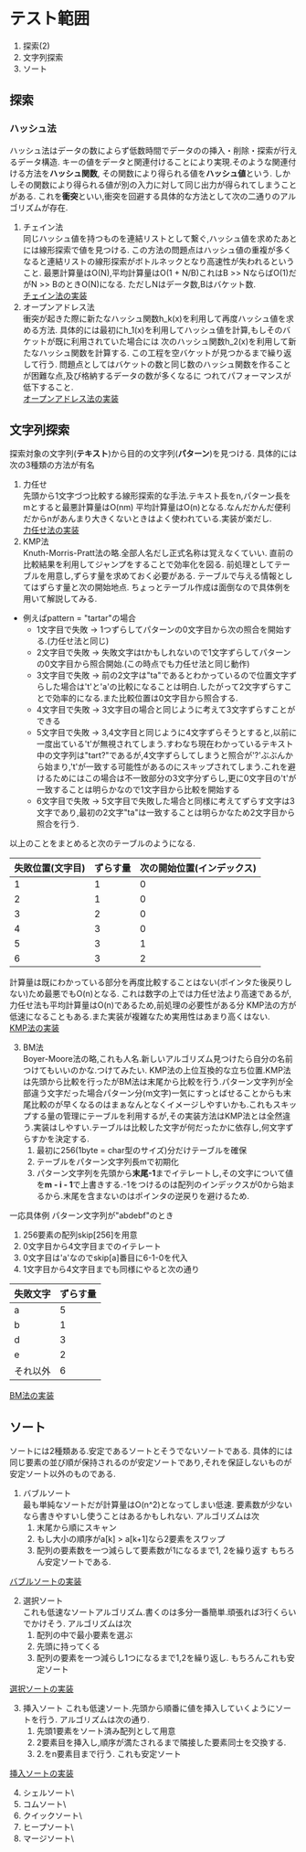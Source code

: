 # テスト範囲

1. 探索(2)
2. 文字列探索
3. ソート

## 探索
### ハッシュ法
ハッシュ法はデータの数によらず低数時間でデータのの挿入・削除・探索が行えるデータ構造.
キーの値をデータと関連付けることにより実現.そのような関連付ける方法を**ハッシュ関数**,
その関数により得られる値を**ハッシュ値**という.
しかしその関数により得られる値が別の入力に対して同じ出力が得られてしまうことがある.
これを**衝突**といい,衝突を回避する具体的な方法として次の二通りのアルゴリズムが存在.
1. チェイン法\
同じハッシュ値を持つものを連結リストとして繋ぐ,ハッシュ値を求めたあとには線形探索で値を見つける.
この方法の問題点はハッシュ値の重複が多くなると連結リストの線形探索がボトルネックとなり高速性が失われるということ.
最悪計算量はO(N),平均計算量はO(1 + N/B)これはB >> NならばO(1)だがN >> BのときO(N)になる.
ただしNはデータ数,Bはバケット数.\
[チェイン法の実装](https://github.com/Foh-k/algorithm_lecture/blob/master/chain.py)
2. オープンアドレス法\
衝突が起きた際に新たなハッシュ関数h_k(x)を利用して再度ハッシュ値を求める方法.
具体的には最初にh_1(x)を利用してハッシュ値を計算,もしそのバケットが既に利用されていた場合には
次のハッシュ関数h_2(x)を利用して新たなハッシュ関数を計算する.
この工程を空バケットが見つかるまで繰り返して行う.
問題点としてはバケットの数と同じ数のハッシュ関数を作ることが困難な点,及び格納するデータの数が多くなるに
つれてパフォーマンスが低下すること.\
[オープンアドレス法の実装](https://github.com/Foh-k/algorithm_lecture/blob/master/open_address.py)

## 文字列探索
探索対象の文字列(**テキスト**)から目的の文字列(**パターン**)を見つける.
具体的には次の3種類の方法が有名
1. 力任せ\
先頭から1文字づつ比較する線形探索的な手法.テキスト長をn,パターン長をmとすると最悪計算量はO(nm)
平均計算量はO(n)となる.なんだかんだ便利だからnがあんまり大きくないときはよく使われている.実装が楽だし.\
[力任せ法の実装](https://github.com/Foh-k/algorithm_lecture/blob/master/brute_force.py)
2. KMP法\
Knuth-Morris-Pratt法の略.全部人名だし正式名称は覚えなくていい.
直前の比較結果を利用してジャンプをすることで効率化を図る.
前処理としてテーブルを用意し,ずらす量を求めておく必要がある.
テーブルで与える情報としてはずらす量と次の開始地点.
ちょっとテーブル作成は面倒なので具体例を用いて解説してみる.
+ 例えばpattern = "tartar"の場合
    + 1文字目で失敗 → 1つずらしてパターンの0文字目から次の照合を開始する.(力任せ法と同じ)
    + 2文字目で失敗 → 失敗文字はtかもしれないので1文字ずらしてパターンの0文字目から照合開始.(この時点でも力任せ法と同じ動作)
    + 3文字目で失敗 → 前の2文字は"ta"であるとわかっているので位置文字ずらした場合は't'と'a'の比較になることは明白.したがって2文字ずらすことで効率的になる.また比較位置は0文字目から照合する.
    + 4文字目で失敗 → 3文字目の場合と同じように考えて3文字ずらすことができる
    + 5文字目で失敗 → 3,4文字目と同じように4文字ずらそうとすると,以前に一度出ている't'が無視されてしまう.すわなち現在わかっているテキスト中の文字列は"tart?"であるが,4文字ずらしてしまうと照合が'?'ぶぶんから始まり,'t'が一致する可能性があるのにスキップされてしまう.これを避けるためにはこの場合は不一致部分の3文字分ずらし,更に0文字目の't'が一致することは明らかなので1文字目から比較を開始する
    + 6文字目で失敗 → 5文字目で失敗した場合と同様に考えてずらす文字は3文字であり,最初の2文字"ta"は一致することは明らかなため2文字目から照合を行う.

以上のことをまとめると次のテーブルのようになる.

| 失敗位置(文字目) | ずらす量 | 次の開始位置(インデックス) |
|------------------|----------|--------------|
| 1                | 1        | 0            |
| 2                | 1        | 0            |
| 3                | 2        | 0            |
| 4                | 3        | 0            |
| 5                | 3        | 1            |
| 6                | 3        | 2            |

計算量は既にわかっている部分を再度比較することはない(ポインタた後戻りしない)ため最悪でもO(n)となる.
これは数字の上では力任せ法より高速であるが,力任せ法も平均計算量はO(n)であるため,前処理の必要性がある分
KMP法の方が低速になることもある.また実装が複雑なため実用性はあまり高くはない.\
[KMP法の実装](https://github.com/Foh-k/algorithm_lecture/blob/master/kmp.py)

3. BM法\
Boyer-Moore法の略,これも人名.新しいアルゴリズム見つけたら自分の名前つけてもいいのかな.つけてみたい.
KMP法の上位互換的な立ち位置.KMP法は先頭から比較を行ったがBM法は末尾から比較を行う.パターン文字列が全部違う文字だった場合パターン分(m文字)一気にすっとばせることからも末尾比較のが早くなるのはまぁなんとなくイメージしやすいかも.これもスキップする量の管理にテーブルを利用するが,その実装方法はKMP法とは全然違う.実装はしやすい.テーブルは比較した文字が何だったかに依存し,何文字ずらすかを決定する.
    1. 最初に256(1byte = char型のサイズ)分だけテーブルを確保
    2. テーブルをパターン文字列長mで初期化
    3. パターン文字列を先頭から**末尾-1**までイテレートし,その文字について値を**m - i - 1**で上書きする.-1をつけるのは配列のインデックスが0から始まるから.末尾を含まないのはポインタの逆戻りを避けるため.

一応具体例
パターン文字列が"abdebf"のとき
1. 256要素の配列skip[256]を用意
2. 0文字目から4文字目までのイテレート
3. 0文字目は'a'なのでskip[a]番目に6-1-0を代入
4. 1文字目から4文字目までも同様にやると次の通り

| 失敗文字 | ずらす量 |
|----------|----------|
| a        | 5        |
| b        | 1        |
| d        | 3        |
| e        | 2        |
| それ以外 | 6        |

[BM法の実装](https://github.com/Foh-k/algorithm_lecture/blob/master/bm.py)

## ソート
ソートには2種類ある.安定であるソートとそうでないソートである.
具体的には同じ要素の並び順が保持されるのが安定ソートであり,それを保証しないものが安定ソート以外のものである.
1. バブルソート\
最も単純なソートだが計算量はO(n^2)となってしまい低速.
要素数が少ないなら書きやすいし使うことはあるかもしれない.
アルゴリズムは次
    1. 末尾から順にスキャン
    2. もし大小の順序がa[k] > a[k+1]なら2要素をスワップ
    3. 配列の要素数を一つ減らして要素数が1になるまで1, 2を繰り返す
もちろん安定ソートである.

[バブルソートの実装](https://github.com/Foh-k/algorithm_lecture/blob/master/bubble_sort.py)

2. 選択ソート\
これも低速なソートアルゴリズム.書くのは多分一番簡単.頑張れば3行くらいでかけそう.
アルゴリズムは次
    1. 配列の中で最小要素を選ぶ
    2. 先頭に持ってくる
    3. 配列の要素を一つ減らし1つになるまで1,2を繰り返し.
もちろんこれも安定ソート

[選択ソートの実装](https://github.com/Foh-k/algorithm_lecture/blob/master/selection_sort.py)

3. 挿入ソート
これも低速ソート.先頭から順番に値を挿入していくようにソートを行う.
アルゴリズムは次の通り.
    1. 先頭1要素をソート済み配列として用意 
    2. 2要素目を挿入し,順序が満たされるまで隣接した要素同士を交換する.
    3. 2.をn要素目まで行う.
これも安定ソート

[挿入ソートの実装](https://github.com/Foh-k/algorithm_lecture/blob/master/insertion_sort.py)

4. シェルソート\
5. コムソート\
6. クイックソート\
7. ヒープソート\
8. マージソート\